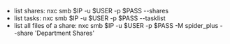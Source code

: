 - list shares: nxc smb $IP -u $USER -p $PASS --shares
- list tasks: nxc smb $IP -u $USER -p $PASS --tasklist
- list all files of a share: nxc smb $IP -u $USER -p $PASS -M spider_plus --share 'Department Shares'
